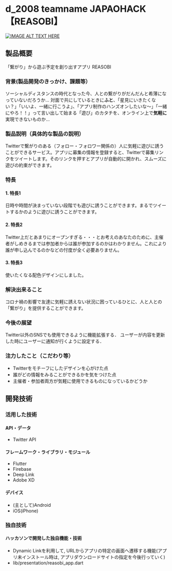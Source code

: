 # d_2008 teamname JAPAOHACK 【REASOBI】
[![IMAGE ALT TEXT HERE](http://img.youtube.com/vi/0VTyzFk-qgc/0.jpg)](https://youtu.be/0VTyzFk-qgc)


## 製品概要
「繋がり」から遊ぶ予定を創り出すアプリ REASOBI
### 背景(製品開発のきっかけ、課題等）
ソーシャルディスタンスの時代となった今、人との繋がりがだんだんと希薄になっていないだろうか…
対面で共にしているときに**ふと**、「星見にいきたくない？」「いいよ、一緒に行こうよ」、「アプリ制作のハンズオンしたいな〜」「一緒にやろ！！」って言い出して始まる「遊び」のカタチを、オンライン上で**気軽に**実現できないものか…
### 製品説明（具体的な製品の説明）
Twitterで繋がりのある（フォロー・フォロワー関係の）人に気軽に遊びに誘うことができるサービス。アプリに募集の情報を登録すると、Twitterで募集リンクをツイートします。そのリンクを押すとアプリが自動的に開かれ、スムーズに遊びの約束ができます。
### 特長
#### 1. 特長1
日時や時間が決まっていない段階でも遊びに誘うことができます。まるでツイートするかのように遊びに誘うことができます。
#### 2. 特長2
Twitter上だとあまりにオープンすぎる・・・とお考えのあなたのために、主催者がしめきるまでは参加者からは誰が参加するのかはわかりません。これにより誰が申し込んでるのかなどの忖度が全く必要ありません。
#### 3. 特長3
使いたくなる配色デザインにしました。
### 解決出来ること
コロナ禍の影響で友達に気軽に誘えない状況に困っているひとに、人と人との「繋がり」を提供することができます。
### 今後の展望
Twitter以外のSNSでも使用できるように機能拡張する．
ユーザーが内容を更新した時にユーザーに通知が行くように設定する．
### 注力したこと（こだわり等）
* Twitterをモチーフにしたデザインを心がけた点
* 誰がどの情報をみることができるかを気をつけた点
* 主催者・参加者両方が気軽に使用できるものになっているかどうか
## 開発技術
### 活用した技術
#### API・データ
* Twitter API
#### フレームワーク・ライブラリ・モジュール
* Flutter
* Firebase
* Deep Link
* Adobe XD
#### デバイス
* (主として)Android
* iOS(iPhone)
### 独自技術
#### ハッカソンで開発した独自機能・技術
* Dynamic Linkを利用して, URLからアプリの特定の画面へ遷移する機能(アプリ未インストール時は, アプリダウンロードサイトの指定を今後行っていく)
* lib/presentation/reasobi_app.dart

